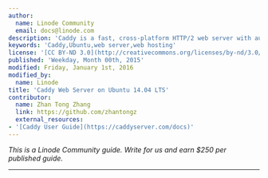 ```yaml
---
author:
  name: Linode Community
  email: docs@linode.com
description: 'Caddy is a fast, cross-platform HTTP/2 web server with automatic HTTPS. This guide provides an introduction to installing Caddy on an Ubuntu 14.04 LTS server'
keywords: 'Caddy,Ubuntu,web server,web hosting'
license: '[CC BY-ND 3.0](http://creativecommons.org/licenses/by-nd/3.0/us/)'
published: 'Weekday, Month 00th, 2015'
modified: Friday, January 1st, 2016
modified_by:
  name: Linode
title: 'Caddy Web Server on Ubuntu 14.04 LTS'
contributor:
  name: Zhan Tong Zhang
  link: https://github.com/zhantongz
  external_resources:
- '[Caddy User Guide](https://caddyserver.com/docs)'
---
```


*This is a Linode Community guide. Write for us and earn $250 per published guide.*
<hr>
